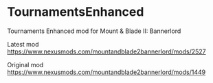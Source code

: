# TournamentsEnhanced
Tournaments Enhanced mod for Mount &amp; Blade II: Bannerlord

Latest mod https://www.nexusmods.com/mountandblade2bannerlord/mods/2527

Original mod https://www.nexusmods.com/mountandblade2bannerlord/mods/1449
